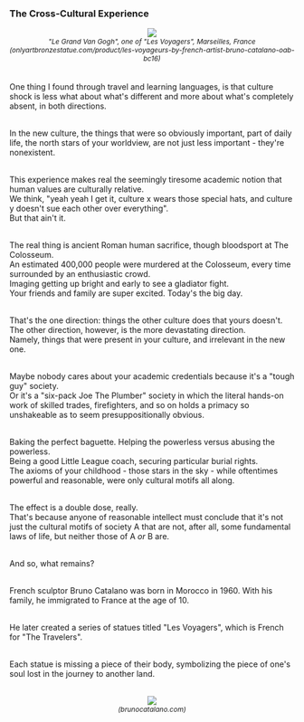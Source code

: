 ### The Cross-Cultural Experience

<div align="center">
  <img src="https://bradleyculley.github.io/images/Les-Voyagers-1.jpeg" />
  <div style="font-size: 12px; font-style: italic;">"Le Grand Van Gogh", one of "Les Voyagers", Marseilles, France (onlyartbronzestatue.com/product/les-voyageurs-by-french-artist-bruno-catalano-oab-bc16)</div>
</div>
<br/>
<br/>
One thing I found through travel and learning languages, is that culture shock is less what about what's different and more about what's completely absent, in both directions.<br/><br/>

In the new culture, the things that were so obviously important, part of daily life, the north stars of your worldview, are not just less important - they're nonexistent.<br/><br/>

This experience makes real the seemingly tiresome academic notion that human values are culturally relative.<br/>
We think, "yeah yeah I get it, culture x wears those special hats, and culture y doesn't sue each other over everything".<br/>
But that ain't it.<br/><br/>

The real thing is ancient Roman human sacrifice, though bloodsport at The Colosseum.<br/>
An estimated 400,000 people were murdered at the Colosseum, every time surrounded by an enthusiastic crowd.<br/>
Imaging getting up bright and early to see a gladiator fight.<br/>
Your friends and family are super excited. Today's the big day.<br/><br/>

That's the one direction: things the other culture does that yours doesn't.<br/>
The other direction, however, is the more devastating direction.<br/>
Namely, things that were present in your culture, and irrelevant in the new one.<br/><br/>

Maybe nobody cares about your academic credentials because it's a "tough guy" society.<br/>
Or it's a "six-pack Joe The Plumber" society in which the literal hands-on work of skilled trades, firefighters, and so on holds a primacy so unshakeable as to seem presuppositionally obvious.<br/><br/>

Baking the perfect baguette. Helping the powerless versus abusing the powerless.<br/>
Being a good Little League coach, securing particular burial rights.<br/>
The axioms of your childhood - those stars in the sky - while oftentimes powerful and reasonable, were only cultural motifs all along.<br/><br/>

The effect is a double dose, really.<br/>
That's because anyone of reasonable intellect must conclude that it's not just the cultural motifs of society A that are not, after all, some fundamental laws of life, but neither those of A _or_ B are.<br/><br/>

And so, what remains?<br/><br/>

French sculptor Bruno Catalano was born in Morocco in 1960. With his family, he immigrated to France at the age of 10.<br/><br/>

He later created a series of statues titled "Les Voyagers", which is French for "The Travelers".<br/><br/>

Each statue is missing a piece of their body, symbolizing the piece of one's soul lost in the journey to another land.<br/><br/>

<div align="center">
  <img src="https://bradleyculley.github.io/images/Les-Voyagers-2.jpeg" />
  <div style="font-size: 12px; font-style: italic;">(brunocatalano.com)</div>
</div>
